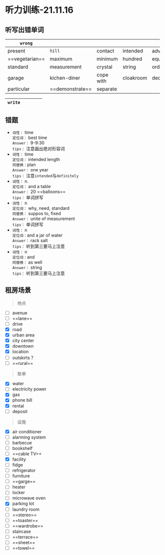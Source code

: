 # 听力训练-21.11.16

## 听写出错单词

| `wrong`        |                 |           |           |           |         |
| -------------- | --------------- | --------- | --------- | --------- | ------- |
| present        | `hill`          | contact   | intended  | advanced  | mediate |
| ==vegetarian== | maximum         | minimum   | hundred   | equipment | balloon |
| standard       | measurement     | crystal   | string    | ordinary  | central |
| garage         | kichen-diner    | cope with | cloakroom | decorate  |         |
| particular     | ==demonstrate== | separate  |           |           |         |

| `write`   |            |                     |        |            |
| --------- | ---------- | ------------------- | ------ | ---------- |


## 错题

-   `词性：` time </br>
	`定位词：` best time </br>
	`Answer：` 9-9:30 </br>
	`tips：` 注意画出绝对形容词 </br>
-   `词性：` time </br>
	`定位词：` intended length </br>
	`同替换：`plan </br>
	`Answer：` one year </br>
	`tips：` 注意`intended`与`definitely` </br>
-   `词性：` n. </br>
	`定位词：` and a table </br>
	`Answer：` 20 ==balloons== </br>
	`tips：` 单词拼写 </br>
-   `词性：` n </br>
	`定位词：` why, need, standard </br>
	`同替换：` suppos to, fixed </br>
	`Answer：` unite of measurement </br>
	`tips：` 单词拼写 </br>
-   `词性：` n </br>
	`定位词：`and a jar of water  </br>
	`Answer：` rack salt </br>
	`tips：` 听到第三要马上注意 </br>
-   `词性：` n </br>
	`定位词：`and </br>
	`同替换：` as well </br>
	`Answer：` string </br>
	`tips：` 听到第三要马上注意</br>


## 租房场景

> 地点
- [ ] avenue
- [ ] ==lane==
- [ ] drive
- [x] road
- [x] urban area
- [x] city center
- [x] downtown
- [x] location
- [ ] outskirts？
- [ ] ==rural==
> 账单
- [x] water
- [ ] electricity power
- [x] gas
- [x] phone bill
- [x] rental
- [ ] deposit

> 设施
- [x] air conditioner
- [ ] alarming system
- [ ] barbecue
- [ ] bookshelf
- [ ] ==cable TV==
- [x] facility
- [ ] fidge
- [ ] refrigerator
- [ ] furniture
- [ ] ==garge==
- [ ] heater
- [ ] locker
- [ ] microwave oven
- [x] parking lot
- [ ] laundry room
- [ ] ==stereo==
- [ ] ==toaster==
- [ ] ==wardrobe==
- [ ] staircase
- [ ] ==terrace==
- [ ] ==sheet==
- [ ] ==towel==
